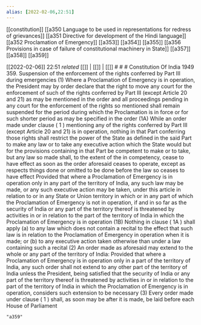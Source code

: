 ```yaml
---
alias: [2022-02-06,22:51]
---
```

[[constitution]] [[a350 Language to be used in representations for redress of grievances]] [[a351 Directive for development of the Hindi language]] [[a352 Proclamation of Emergency]] [[a353]] [[a354]] [[a355]] [[a356 Provisions in case of failure of constitutional machinery in State]] [[a357]] [[a358]] [[a359]]

[[2022-02-06]] 22:51 _related_ [[]] | [[]] | [[]] # # #
Constitution Of India 1949
359. Suspension of the enforcement of the rights conferred by Part III during emergencies
(1) Where a Proclamation of Emergency is in operation, the President may by order declare that the right to move any court for the enforcement of such of the rights conferred by Part III (except Article 20 and 21) as may be mentioned in the order and all proceedings pending in any court for the enforcement of the rights so mentioned shall remain suspended for the period during which the Proclamation is in force or for such shorter period as may be specified in the order
(1A) While an order made under clause ( 1 ) mentioning any of the rights conferred by Part III (except Article 20 and 21) is in operation, nothing in that Part conferring those rights shall restrict the power of the State as defined in the said Part to make any law or to take any executive action which the State would but for the provisions containing in that Part be competent to make or to take, but any law so made shall, to the extent of the in competency, cease to have effect as soon as the order aforesaid ceases to operate, except as respects things done or omitted to be done before the law so ceases to have effect Provided that where a Proclamation of Emergency is in operation only in any part of the territory of India, any such law may be made, or any such executive action may be taken, under this article in relation to or in any State or Union territory in which or in any part of which the Proclamation of Emergency is not in operation, if and in so far as the security of India or any part of the territory thereof is threatened by activities in or in relation to the part of the territory of India in which the Proclamation of Emergency is in operation
(1B) Nothing in clause ( 1A ) shall apply
(a) to any law which does not contain a recital to the effect that such law is in relation to the Proclamation of Emergency in operation when it is made; or
(b) to any executive action taken otherwise than under a law containing such a recital
(2) An order made as aforesaid may extend to the whole or any part of the territory of India: Provided that where a Proclamation of Emergency is in operation only in a part of the territory of India, any such order shall not extend to any other part of the territory of India unless the President, being satisfied that the security of India or any part of the territory thereof is threatened by activities in or in relation to the part of the territory of India in which the Proclamation of Emergency is in operation, considers such extension to be necessary
(3) Every order made under clause ( 1 ) shall, as soon may be after it is made, be laid before each House of Parliament

```query
"a359"
```